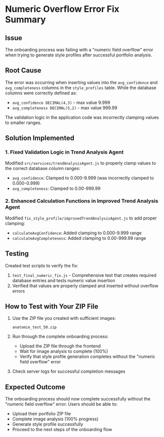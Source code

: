 # Numeric Overflow Error Fix Summary

## Issue
The onboarding process was failing with a "numeric field overflow" error when trying to generate style profiles after successful portfolio analysis.

## Root Cause
The error was occurring when inserting values into the `avg_confidence` and `avg_completeness` columns in the `style_profiles` table. While the database columns were correctly defined as:
- `avg_confidence DECIMAL(4,3)` - max value 9.999
- `avg_completeness DECIMAL(5,2)` - max value 999.99

The validation logic in the application code was incorrectly clamping values to smaller ranges.

## Solution Implemented

### 1. Fixed Validation Logic in Trend Analysis Agent
Modified `src/services/trendAnalysisAgent.js` to properly clamp values to the correct database column ranges:
- `avg_confidence`: Clamped to 0.000-9.999 (was incorrectly clamped to 0.000-0.999)
- `avg_completeness`: Clamped to 0.00-999.99

### 2. Enhanced Calculation Functions in Improved Trend Analysis Agent
Modified `fix_style_profile/improvedTrendAnalysisAgent.js` to add proper clamping:
- `calculateAvgConfidence`: Added clamping to 0.000-9.999 range
- `calculateAvgCompleteness`: Added clamping to 0.00-999.99 range

## Testing
Created test scripts to verify the fix:
1. `test_final_numeric_fix.js` - Comprehensive test that creates required database entries and tests numeric value insertion
2. Verified that values are properly clamped and inserted without overflow errors

## How to Test with Your ZIP File

1. Use the ZIP file you created with sufficient images:
   ```
   anatomie_test_50.zip
   ```

2. Run through the complete onboarding process:
   - Upload the ZIP file through the frontend
   - Wait for image analysis to complete (100%)
   - Verify that style profile generation completes without the "numeric field overflow" error

3. Check server logs for successful completion messages

## Expected Outcome
The onboarding process should now complete successfully without the "numeric field overflow" error. Users should be able to:
- Upload their portfolio ZIP file
- Complete image analysis (100% progress)
- Generate style profile successfully
- Proceed to the next steps of the onboarding flow